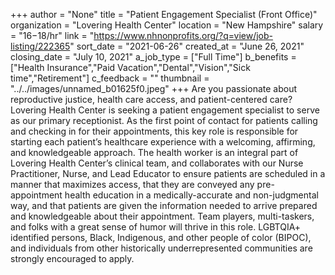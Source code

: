 +++
author = "None"
title = "Patient Engagement Specialist (Front Office)"
organization = "Lovering Health Center"
location = "New Hampshire"
salary = "$16-$18/hr"
link = "https://www.nhnonprofits.org/?q=view/job-listing/222365"
sort_date = "2021-06-26"
created_at = "June 26, 2021"
closing_date = "July 10, 2021"
a_job_type = ["Full Time"]
b_benefits = ["Health Insurance","Paid Vacation","Dental","Vision","Sick time","Retirement"]
c_feedback = ""
thumbnail = "../../images/unnamed_b01625f0.jpeg"
+++
Are you passionate about reproductive justice, health care access, and patient-centered care? Lovering Health Center is seeking a patient engagement specialist to serve as our primary receptionist. As the first point of contact for patients calling and checking in for their appointments, this key role is responsible for starting each patient’s healthcare experience with a welcoming, affirming, and knowledgeable approach. The health worker is an integral part of Lovering Health Center’s clinical team, and collaborates with our Nurse Practitioner, Nurse, and Lead Educator to ensure patients are scheduled in a manner that maximizes access, that they are conveyed any pre-appointment health education in a medically-accurate and non-judgmental way, and that patients are given the information needed to arrive prepared and knowledgeable about their appointment. Team players, multi-taskers, and folks with a great sense of humor will thrive in this role. LGBTQIA+ identified persons, Black, Indigenous, and other people of color (BIPOC), and individuals from other historically underrepresented communities are strongly encouraged to apply.